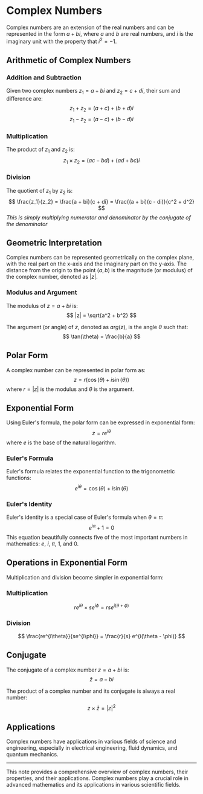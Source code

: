 # Complex Numbers

Complex numbers are an extension of the real numbers and can be represented in the form $a + bi$, where $a$ and $b$ are real numbers, and $i$ is the imaginary unit with the property that $i^2 = -1$.

## Arithmetic of Complex Numbers

### Addition and Subtraction

Given two complex numbers $z_1 = a + bi$ and $z_2 = c + di$, their sum and difference are:
$$
z_1 + z_2 = (a + c) + (b + d)i
$$
$$
z_1 - z_2 = (a - c) + (b - d)i
$$

### Multiplication

The product of $z_1$ and $z_2$ is:
$$
z_1 \times z_2 = (ac - bd) + (ad + bc)i
$$

### Division

The quotient of $z_1$ by $z_2$ is:
$$
\frac{z_1}{z_2} = \frac{a + bi}{c + di} = \frac{(a + bi)(c - di)}{c^2 + d^2}
$$
*This is simply multiplying numerator and denominator by the conjugate of the denominator*

## Geometric Interpretation

Complex numbers can be represented geometrically on the complex plane, with the real part on the x-axis and the imaginary part on the y-axis. The distance from the origin to the point $(a, b)$ is the magnitude (or modulus) of the complex number, denoted as $|z|$.

### Modulus and Argument

The modulus of $z = a + bi$ is:
$$
|z| = \sqrt{a^2 + b^2}
$$

The argument (or angle) of $z$, denoted as $arg(z)$, is the angle $\theta$ such that:
$$
\tan(\theta) = \frac{b}{a}
$$

## Polar Form

A complex number can be represented in polar form as:
$$
z = r(\cos(\theta) + i\sin(\theta))
$$
where $r = |z|$ is the modulus and $\theta$ is the argument.

## Exponential Form

Using Euler's formula, the polar form can be expressed in exponential form:
$$
z = re^{i\theta}
$$
where $e$ is the base of the natural logarithm.

### Euler's Formula

Euler's formula relates the exponential function to the trigonometric functions:
$$
e^{i\theta} = \cos(\theta) + i\sin(\theta)
$$

### Euler's Identity

Euler's identity is a special case of Euler's formula when $\theta = \pi$:
$$
e^{i\pi} + 1 = 0
$$
This equation beautifully connects five of the most important numbers in mathematics: $e$, $i$, $\pi$, $1$, and $0$.

## Operations in Exponential Form

Multiplication and division become simpler in exponential form:

### Multiplication

$$
re^{i\theta} \times se^{i\phi} = rs e^{i(\theta + \phi)}
$$

### Division

$$
\frac{re^{i\theta}}{se^{i\phi}} = \frac{r}{s} e^{i(\theta - \phi)}
$$

## Conjugate

The conjugate of a complex number $z = a + bi$ is:
$$
\bar{z} = a - bi
$$

The product of a complex number and its conjugate is always a real number:
$$
z \times \bar{z} = |z|^2
$$

## Applications

Complex numbers have applications in various fields of science and engineering, especially in electrical engineering, fluid dynamics, and quantum mechanics.

---

This note provides a comprehensive overview of complex numbers, their properties, and their applications. Complex numbers play a crucial role in advanced mathematics and its applications in various scientific fields.